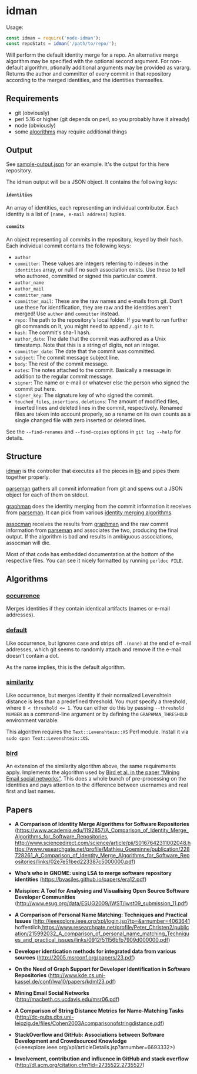 # idman

Usage:

```JavaScript
const idman = require('node-idman');
const repoStats = idman('/path/to/repo/');
```

Will perform the default identity merge for a repo. An alternative merge algorithm may be specified with the optional second argument. For non-default algorithm, ptionally additional arguments may be provided as vararg. Returns the author and committer of every commit in that repository according to the merged identities, and the identities themselfes.


## Requirements

* git (obviously)
* perl 5.16 or higher (git depends on perl, so you probably have it already)
* node (obviously)
* some [algorithms](#algorithms) may require additional things


## Output

See [sample-output.json](sample-output.json) for an example. It's the output
for this here repository.

The idman output will be a JSON object. It contains the following keys:

#### `identities`

An array of identities, each representing an individual contributor. Each
identity is a list of `[name, e-mail address]` tuples.

#### `commits`

An object representing all commits in the repository, keyed by their hash. Each
individual commit contains the following keys:

* `author`
* `committer`: These values are integers referring to indexes in the `identities` array, or null if no such association exists. Use these to tell who authored, committed or signed this particular commit.
* `author_name`
* `author_mail`
* `committer_name`
* `committer_mail`: These are the raw names and e-mails from git. Don't use these for identification, they are raw and the identities aren't merged! Use `author` and `committer` instead.
* `repo`: The path to the repository's local folder. If you want to run further git commands on it, you might need to append `/.git` to it.
* `hash`: The commit's sha-1 hash.
* `author_date`: The date that the commit was authored as a Unix timestamp. Note that this is a string of digits, not an integer.
* `committer_date`: The date that the commit was committed.
*  `subject`: The commit message subject line.
* `body`: The rest of the commit message.
* `notes`: The notes attached to the commit. Basically a message in addition to the regular commit message.
* `signer`: The name or e-mail or whatever else the person who signed the commit put here.
* `signer_key`: The signature key of who signed the commit.
* `touched_files`, `insertions`, `deletions`: The amount of modified files, inserted lines and deleted lines in the commit, respectively. Renamed files are taken into account properly, so a rename on its own counts as a single changed file with zero inserted or deleted lines.

See the `--find-renames` and `--find-copies` options in `git log --help` for details.


## Structure

[idman](idman) is the controller that executes all the pieces in [lib](lib) and
pipes them together properly.

[parseman](lib/parseman) gathers all commit information from git and spews out
a JSON object for each of them on stdout.

[graphman](lib/graphman) does the identity merging from the commit information
it receives from [parseman](lib/parseman). It can pick from various [identity
merging algorithms](lib/Graph/Man/Algorithm).

[assocman](lib/assocman) receives the results from [graphman](lib/graphman) and
the raw commit information from [parseman](lib/parseman) and associates the
two, producing the final output. If the algorithm is bad and results in
ambiguous associations, assocman will die.

Most of that code has embedded documentation at the bottom of the respective
files. You can see it nicely formatted by running `perldoc FILE`.


## Algorithms

### [occurrence](lib/Graph/Man/Algorithm/Occurrence.pm)

Merges identities if they contain identical artifacts (names or e-mail
addresses).

### [default](lib/Graph/Man/Algorithm/Default.pm)

Like occurrence, but ignores case and strips off `.(none)` at the end of e-mail
addresses, which git seems to randomly attach and remove if the e-mail doesn't
contain a dot.

As the name implies, this is the default algorithm.

### [similarity](lib/Graph/Man/Algorithm/Similarity.pm)

Like occurrence, but merges identity if their normalized Levenshtein distance
is less than a predefined threshold. You *must* specify a threshold, where `0 <
threshold <= 1`. You can either do this by passing `--threshold NUMBER` as a
command-line argument or by defining the `GRAPHMAN_THRESHOLD` environment
variable.

This algorithm requires the `Text::Levenshtein::XS` Perl module. Install it via
`sudo cpan Text::Levenshtein::XS`.

### [bird](lib/Graph/Man/Algorithm/Bird.pm)

An extension of the similarity algorithm above, the same requirements apply.
Implements the algorithm used by [Bird et al. in the paper “Mining Email social
networks”](http://macbeth.cs.ucdavis.edu/msr06.pdf). This does a whole bunch
of pre-processing on the identities and pays attention to the difference
between usernames and real first and last names.


## Papers

* **A Comparison of Identity Merge Algorithms for Software Repositories** (<https://www.academia.edu/1192857/A_Comparison_of_Identity_Merge_Algorithms_for_Software_Repositories>, <http://www.sciencedirect.com/science/article/pii/S0167642311002048>,<https://www.researchgate.net/profile/Mathieu_Goeminne/publication/228728261_A_Comparison_of_Identity_Merge_Algorithms_for_Software_Repositories/links/02e7e51bed223387c5000000.pdf>)

* **Who’s who in GNOME: using LSA to merge software repository identities** (<https://bvasiles.github.io/papers/era12.pdf>)

* **Maispion: A Tool for Analysing and Visualising Open Source Software Developer Communities** (<http://www.esug.org/data/ESUG2009/IWST/iwst09_submission_11.pdf>)

* **A Comparison of Personal Name Matching: Techniques and Practical Issues** (<http://ieeexplore.ieee.org/xpl/login.jsp?tp=&arnumber=4063641> hoffentlich,<https://www.researchgate.net/profile/Peter_Christen2/publication/215992032_A_comparison_of_personal_name_matching_Techniques_and_practical_issues/links/0912f51156bfb7909d000000.pdf>)

* **Developer identication methods for integrated data from various sources** (<http://2005.msrconf.org/papers/23.pdf>)

* **On the Need of Graph Support for Developer Identification in Software Repositories** (<http://www.kde.cs.uni-kassel.de/conf/lwa10/papers/kdml23.pdf>)

* **Mining Email Social Networks** (<http://macbeth.cs.ucdavis.edu/msr06.pdf>)

* **A Comparison of String Distance Metrics for Name-Matching Tasks** (<http://dc-pubs.dbs.uni-leipzig.de/files/Cohen2003Acomparisonofstringdistance.pdf>)

* **StackOverflow and GitHub: Associations between Software Development and Crowdsourced Knowledge** (<ieeexplore.ieee.org/xpl/articleDetails.jsp?arnumber=6693332>)

* **Involvement, contribution and influence in GitHub and stack overflow** (<http://dl.acm.org/citation.cfm?id=2735522.2735527>)
